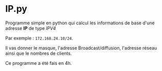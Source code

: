 # IP.py

Programme simple en python qui calcul les informations de base d'une adresse __IP__ de type _IPV4_

Par exemple : ```172.168.24.10/24```.

Il vas donner le masque, l'adresse Broadcast/diffusion, l'adresse réseau ainsi que le nombres de clients.

Ce programme a été fais en 4h.
